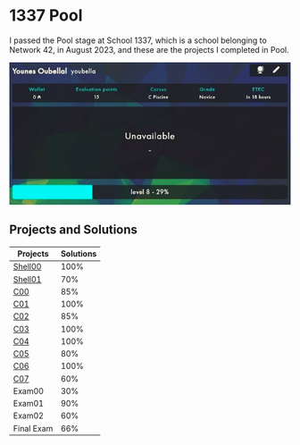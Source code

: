 # 1337 Pool

I passed the Pool stage at School 1337, which is a school belonging to Network 42, in August 2023, and these are the projects I completed in Pool.

![Pool Projects](intra_pool.jpg)

## Projects and Solutions

| Projects | Solutions |
| --- | --- |
| [Shell00](https://github.com/mr-youbella/1337_Pool/tree/main/Shell00) | 100% |
| [Shell01](https://github.com/mr-youbella/1337_Pool/tree/main/Shell01) | 70% |
| [C00](https://github.com/mr-youbella/1337_Pool/tree/main/C00) | 85% |
| [C01](https://github.com/mr-youbella/1337_Pool/tree/main/C01) | 100% |
| [C02](https://github.com/mr-youbella/1337_Pool/tree/main/C02) | 85% |
| [C03](https://github.com/mr-youbella/1337_Pool/tree/main/C03) | 100% |
| [C04](https://github.com/mr-youbella/1337_Pool/tree/main/C04) | 100% |
| [C05](https://github.com/mr-youbella/1337_Pool/tree/main/C05) | 80% |
| [C06](https://github.com/mr-youbella/1337_Pool/tree/main/C06) | 100% |
| [C07](https://github.com/mr-youbella/1337_Pool/tree/main/C07) | 60% |
| Exam00 | 30% |
| Exam01 | 90% |
| Exam02 | 60% |
| Final Exam | 66% |
